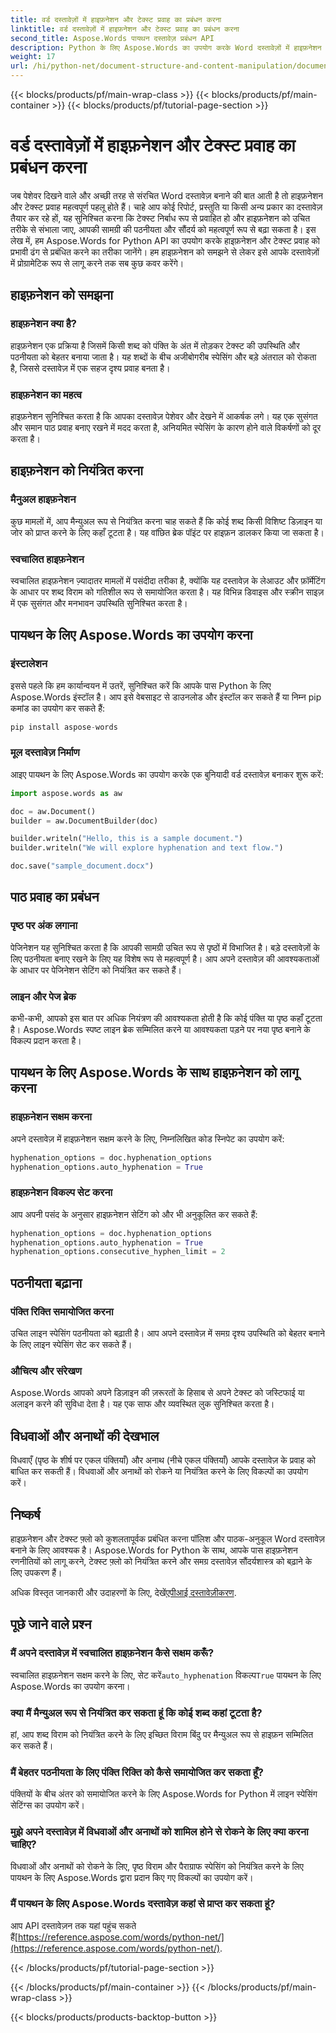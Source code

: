 ```yaml
---
title: वर्ड दस्तावेज़ों में हाइफ़नेशन और टेक्स्ट प्रवाह का प्रबंधन करना
linktitle: वर्ड दस्तावेज़ों में हाइफ़नेशन और टेक्स्ट प्रवाह का प्रबंधन करना
second_title: Aspose.Words पायथन दस्तावेज़ प्रबंधन API
description: Python के लिए Aspose.Words का उपयोग करके Word दस्तावेज़ों में हाइफ़नेशन और टेक्स्ट फ़्लो को प्रबंधित करना सीखें। चरण-दर-चरण उदाहरणों और स्रोत कोड के साथ पॉलिश किए गए, पाठक-अनुकूल दस्तावेज़ बनाएँ।
weight: 17
url: /hi/python-net/document-structure-and-content-manipulation/document-hyphenation/
---
```


{{< blocks/products/pf/main-wrap-class >}}
{{< blocks/products/pf/main-container >}}
{{< blocks/products/pf/tutorial-page-section >}}

# वर्ड दस्तावेज़ों में हाइफ़नेशन और टेक्स्ट प्रवाह का प्रबंधन करना

जब पेशेवर दिखने वाले और अच्छी तरह से संरचित Word दस्तावेज़ बनाने की बात आती है तो हाइफ़नेशन और टेक्स्ट प्रवाह महत्वपूर्ण पहलू होते हैं। चाहे आप कोई रिपोर्ट, प्रस्तुति या किसी अन्य प्रकार का दस्तावेज़ तैयार कर रहे हों, यह सुनिश्चित करना कि टेक्स्ट निर्बाध रूप से प्रवाहित हो और हाइफ़नेशन को उचित तरीके से संभाला जाए, आपकी सामग्री की पठनीयता और सौंदर्य को महत्वपूर्ण रूप से बढ़ा सकता है। इस लेख में, हम Aspose.Words for Python API का उपयोग करके हाइफ़नेशन और टेक्स्ट प्रवाह को प्रभावी ढंग से प्रबंधित करने का तरीका जानेंगे। हम हाइफ़नेशन को समझने से लेकर इसे आपके दस्तावेज़ों में प्रोग्रामेटिक रूप से लागू करने तक सब कुछ कवर करेंगे।

## हाइफ़नेशन को समझना

### हाइफ़नेशन क्या है?

हाइफ़नेशन एक प्रक्रिया है जिसमें किसी शब्द को पंक्ति के अंत में तोड़कर टेक्स्ट की उपस्थिति और पठनीयता को बेहतर बनाया जाता है। यह शब्दों के बीच अजीबोगरीब स्पेसिंग और बड़े अंतराल को रोकता है, जिससे दस्तावेज़ में एक सहज दृश्य प्रवाह बनता है।

### हाइफ़नेशन का महत्व

हाइफ़नेशन सुनिश्चित करता है कि आपका दस्तावेज़ पेशेवर और देखने में आकर्षक लगे। यह एक सुसंगत और समान पाठ प्रवाह बनाए रखने में मदद करता है, अनियमित स्पेसिंग के कारण होने वाले विकर्षणों को दूर करता है।

## हाइफ़नेशन को नियंत्रित करना

### मैनुअल हाइफ़नेशन

कुछ मामलों में, आप मैन्युअल रूप से नियंत्रित करना चाह सकते हैं कि कोई शब्द किसी विशिष्ट डिज़ाइन या जोर को प्राप्त करने के लिए कहाँ टूटता है। यह वांछित ब्रेक पॉइंट पर हाइफ़न डालकर किया जा सकता है।

### स्वचालित हाइफ़नेशन

स्वचालित हाइफ़नेशन ज़्यादातर मामलों में पसंदीदा तरीका है, क्योंकि यह दस्तावेज़ के लेआउट और फ़ॉर्मेटिंग के आधार पर शब्द विराम को गतिशील रूप से समायोजित करता है। यह विभिन्न डिवाइस और स्क्रीन साइज़ में एक सुसंगत और मनभावन उपस्थिति सुनिश्चित करता है।

## पायथन के लिए Aspose.Words का उपयोग करना

### इंस्टालेशन

इससे पहले कि हम कार्यान्वयन में उतरें, सुनिश्चित करें कि आपके पास Python के लिए Aspose.Words इंस्टॉल है। आप इसे वेबसाइट से डाउनलोड और इंस्टॉल कर सकते हैं या निम्न pip कमांड का उपयोग कर सकते हैं:

```python
pip install aspose-words
```

### मूल दस्तावेज़ निर्माण

आइए पायथन के लिए Aspose.Words का उपयोग करके एक बुनियादी वर्ड दस्तावेज़ बनाकर शुरू करें:

```python
import aspose.words as aw

doc = aw.Document()
builder = aw.DocumentBuilder(doc)

builder.writeln("Hello, this is a sample document.")
builder.writeln("We will explore hyphenation and text flow.")

doc.save("sample_document.docx")
```

## पाठ प्रवाह का प्रबंधन

### पृष्ठ पर अंक लगाना

पेजिनेशन यह सुनिश्चित करता है कि आपकी सामग्री उचित रूप से पृष्ठों में विभाजित है। बड़े दस्तावेज़ों के लिए पठनीयता बनाए रखने के लिए यह विशेष रूप से महत्वपूर्ण है। आप अपने दस्तावेज़ की आवश्यकताओं के आधार पर पेजिनेशन सेटिंग को नियंत्रित कर सकते हैं।

### लाइन और पेज ब्रेक

कभी-कभी, आपको इस बात पर अधिक नियंत्रण की आवश्यकता होती है कि कोई पंक्ति या पृष्ठ कहाँ टूटता है। Aspose.Words स्पष्ट लाइन ब्रेक सम्मिलित करने या आवश्यकता पड़ने पर नया पृष्ठ बनाने के विकल्प प्रदान करता है।

## पायथन के लिए Aspose.Words के साथ हाइफ़नेशन को लागू करना

### हाइफ़नेशन सक्षम करना

अपने दस्तावेज़ में हाइफ़नेशन सक्षम करने के लिए, निम्नलिखित कोड स्निपेट का उपयोग करें:

```python
hyphenation_options = doc.hyphenation_options
hyphenation_options.auto_hyphenation = True
```

### हाइफ़नेशन विकल्प सेट करना

आप अपनी पसंद के अनुसार हाइफ़नेशन सेटिंग को और भी अनुकूलित कर सकते हैं:

```python
hyphenation_options = doc.hyphenation_options
hyphenation_options.auto_hyphenation = True
hyphenation_options.consecutive_hyphen_limit = 2
```

## पठनीयता बढ़ाना

### पंक्ति रिक्ति समायोजित करना

उचित लाइन स्पेसिंग पठनीयता को बढ़ाती है। आप अपने दस्तावेज़ में समग्र दृश्य उपस्थिति को बेहतर बनाने के लिए लाइन स्पेसिंग सेट कर सकते हैं।

### औचित्य और संरेखण

Aspose.Words आपको अपने डिज़ाइन की ज़रूरतों के हिसाब से अपने टेक्स्ट को जस्टिफाई या अलाइन करने की सुविधा देता है। यह एक साफ और व्यवस्थित लुक सुनिश्चित करता है।

## विधवाओं और अनाथों की देखभाल

विधवाएँ (पृष्ठ के शीर्ष पर एकल पंक्तियाँ) और अनाथ (नीचे एकल पंक्तियाँ) आपके दस्तावेज़ के प्रवाह को बाधित कर सकती हैं। विधवाओं और अनाथों को रोकने या नियंत्रित करने के लिए विकल्पों का उपयोग करें।

## निष्कर्ष

हाइफ़नेशन और टेक्स्ट फ़्लो को कुशलतापूर्वक प्रबंधित करना पॉलिश और पाठक-अनुकूल Word दस्तावेज़ बनाने के लिए आवश्यक है। Aspose.Words for Python के साथ, आपके पास हाइफ़नेशन रणनीतियों को लागू करने, टेक्स्ट फ़्लो को नियंत्रित करने और समग्र दस्तावेज़ सौंदर्यशास्त्र को बढ़ाने के लिए उपकरण हैं।

 अधिक विस्तृत जानकारी और उदाहरणों के लिए, देखें[एपीआई दस्तावेज़ीकरण](https://reference.aspose.com/words/python-net/).

## पूछे जाने वाले प्रश्न

### मैं अपने दस्तावेज़ में स्वचालित हाइफ़नेशन कैसे सक्षम करूँ?

 स्वचालित हाइफ़नेशन सक्षम करने के लिए, सेट करें`auto_hyphenation` विकल्प`True` पायथन के लिए Aspose.Words का उपयोग करना।

### क्या मैं मैन्युअल रूप से नियंत्रित कर सकता हूं कि कोई शब्द कहां टूटता है?

हां, आप शब्द विराम को नियंत्रित करने के लिए इच्छित विराम बिंदु पर मैन्युअल रूप से हाइफ़न सम्मिलित कर सकते हैं।

### मैं बेहतर पठनीयता के लिए पंक्ति रिक्ति को कैसे समायोजित कर सकता हूँ?

पंक्तियों के बीच अंतर को समायोजित करने के लिए Aspose.Words for Python में लाइन स्पेसिंग सेटिंग्स का उपयोग करें।

### मुझे अपने दस्तावेज़ में विधवाओं और अनाथों को शामिल होने से रोकने के लिए क्या करना चाहिए?

विधवाओं और अनाथों को रोकने के लिए, पृष्ठ विराम और पैराग्राफ स्पेसिंग को नियंत्रित करने के लिए पायथन के लिए Aspose.Words द्वारा प्रदान किए गए विकल्पों का उपयोग करें।

### मैं पायथन के लिए Aspose.Words दस्तावेज़ कहां से प्राप्त कर सकता हूं?

 आप API दस्तावेज़न तक यहां पहुंच सकते हैं[https://reference.aspose.com/words/python-net/](https://reference.aspose.com/words/python-net/).

{{< /blocks/products/pf/tutorial-page-section >}}

{{< /blocks/products/pf/main-container >}}
{{< /blocks/products/pf/main-wrap-class >}}

{{< blocks/products/products-backtop-button >}}
